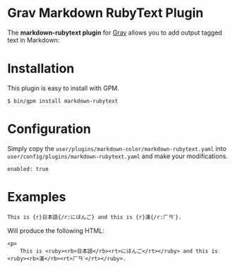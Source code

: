 # Grav Markdown RubyText Plugin

The **markdown-rubytext plugin** for [Grav](http://github.com/getgrav/grav) allows you to add output <ruby> tagged text in Markdown:

# Installation

This plugin is easy to install with GPM.

```
$ bin/gpm install markdown-rubytext
```

# Configuration

Simply copy the `user/plugins/markdown-color/markdown-rubytext.yaml` into `user/config/plugins/markdown-rubytext.yaml` and make your modifications.

```
enabled: true
```

# Examples

```
This is {r}日本語{/r:にほんご} and this is {r}漢{/r:ㄏㄢˋ}.
```

Will produce the following HTML:

```
<p>
    This is <ruby><rb>日本語</rb><rt>にほんご</rt></ruby> and this is <ruby><rb>漢</rb><rt>ㄏㄢˋ</rt></ruby>.
